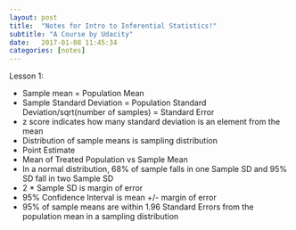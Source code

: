 ```yaml
---
layout: post
title:  "Notes for Intro to Inferential Statistics!"
subtitle: "A Course by Udacity"
date:   2017-01-08 11:45:34
categories: [notes]
---
```


Lesson 1:

- Sample mean = Population Mean
- Sample Standard Deviation = Population Standard Deviation/sqrt(number of samples) = Standard Error
- z score indicates how many standard deviation is an element from the mean
- Distribution of sample means is sampling distribution
- Point Estimate 
- Mean of Treated Population vs Sample Mean 
- In a normal distribution, 68% of sample falls in one Sample SD and 95% SD fall in two Sample SD
- 2 * Sample SD is margin of error
- 95% Confidence Interval is mean +/- margin of error
- 95% of sample means are within 1.96 Standard Errors from the population mean in a sampling distribution